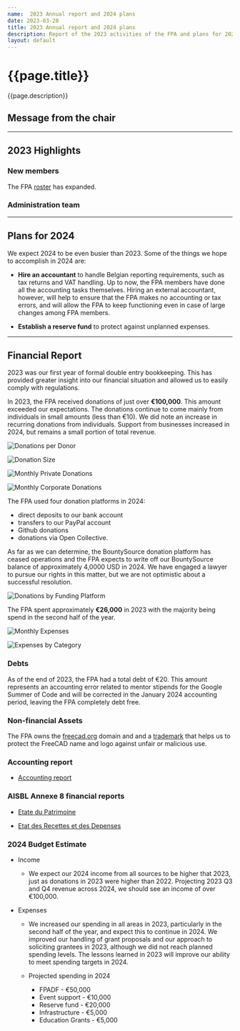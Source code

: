 ```yaml
---
name:  2023 Annual report and 2024 plans
date: 2023-03-20
title: 2023 Annual report and 2024 plans
description: Report of the 2023 activities of the FPA and plans for 2024
layout: default
---
```


# {{page.title}}

{{page.description}}


## Message from the chair



***

## 2023 Highlights


### New members

The FPA [roster](https://fpa.freecad.org/handbook/people/roster.html) has expanded. 


### Administration team


***

## Plans for 2024

We expect 2024 to be even busier than 2023.  Some of the things we hope to accomplish in 2024 are:


* **Hire an accountant** to handle Belgian reporting requirements, such as tax returns and VAT handling. Up to now, the FPA members have done all the accounting tasks themselves. Hiring an external accountant, however, will help to ensure that the FPA makes no accounting or tax errors, and will allow the FPA to keep functioning even in case of large changes among FPA members.

* **Establish a reserve fund** to protect against unplanned expenses.

***

## Financial Report

2023 was our first year of formal double entry bookkeeping.  This has provided greater insight into our financial situation and allowed us to easily comply with regulations.

In 2023, the FPA received donations of just over **€100,000**.  This amount exceeded our expectations.  The donations continue to come mainly from individuals in small amounts (less than €10).  We did note an increase in recurring donations from individuals.  Support from businesses increased in 2024, but remains a small portion of total revenue.

![Donations per Donor](./_images/DonationsPerDonor.svg)

![Donation Size](./_images/DonationSizeDistribution.svg)

![Monthly Private Donations](./_images/PrivateDonationsByMonth.svg)

![Monthly Corporate Donations](./images/CorporateDonationsByMonth.svg)


The FPA used four donation platforms in 2024:
* direct deposits to our bank account
* transfers to our PayPal account
* Github donations
* donations via Open Collective.

As far as we can determine, the BountySource donation platform has ceased operations and the FPA expects to write off our BountySource balance of approximately 4,0000 USD in 2024.  We have engaged a lawyer to pursue our rights in this matter, but we are not optimistic about a successful resolution.

![Donations by Funding Platform](./_images/DonationsByPlatform.svg)


The FPA spent approximately **€26,000** in 2023 with the majority being spend in the second half of the year.

![Monthly Expenses](./_images/MonthlyExpenses.svg)

![Expenses by Category](./_images/ExpensesByCategory.svg)


### Debts

As of the end of 2023, the FPA had a total debt of €20.  This amount represents an accounting error related to mentor stipends for the Google Summer of Code and will be corrected in the January 2024 accounting period, leaving the FPA completely debt free.


### Non-financial Assets

The FPA owns the [freecad.org](https://freecad.org) domain and and a [trademark](https://fpa.freecad.org/trademark.pdf) that helps us to protect the FreeCAD name and logo against unfair or malicious use.


### Accounting report

* [Accounting report](../accounting/2023accounting)


### AISBL Annexe 8 financial reports

* [Etate du Patrimoine](./_images/Etatdupatrimoine2023.html)

* [Etat des Recettes et des Depenses](./_images/EtatdesRecettesetdesDepenses2023.html)


### 2024 Budget Estimate

* Income
  
  * We expect our 2024 income from all sources to be higher that 2023, just as donations in 2023 were higher than 2022.  Projecting 2023 Q3 and Q4 revenue across 2024, we should see an income of over €100,000.


* Expenses
  
  * We increased our spending in all areas in 2023, particularly in the second half of the year, and expect this to continue in 2024.  We improved our handling of grant proposals and our approach to soliciting grantees in 2023, although we did not reach planned spending levels. The lessons learned in 2023 will improve our ability to meet spending targets in 2024.
  
  * Projected spending in 2024
    * FPADF - €50,000
    * Event support - €10,000
    * Reserve fund - €20,000
    * Infrastructure - €5,000
    * Education Grants - €5,000
